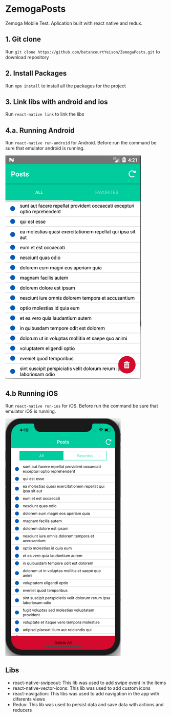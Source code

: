 # ZemogaPosts
Zemoga Mobile Test. Aplication built with react native and redux.

## 1. Git clone

Run `git clone https://github.com/betancourtYeison/ZemogaPosts.git` to download repository

## 2. Install Packages

Run `npm install` to install all the packages for the project

## 3. Link libs with android and ios

Run `react-native link` to link the libs

## 4.a. Running Android

Run `react-native run-android` for Android. Before run the command be sure that emulator android is running.

![GitHub Logo](/images/android.png)

## 4.b Running iOS

Run `react-native run-ios` for iOS. Before run the command be sure that emulator iOS is running.

![GitHub Logo](/images/ios.png)

## Libs
* react-native-swipeout: This lib was used to add swipe event in the items
* react-native-vector-icons: This lib was used to add custom icons
* react-navigation: This libs was used to add navigation in the app with diferents views
* Redux: This lib was used to persist data and save data with actions and reducers
